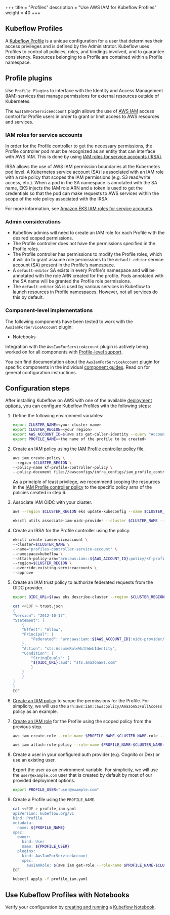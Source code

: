+++
title = "Profiles"
description = "Use AWS IAM for Kubeflow Profiles"
weight = 40
+++

## Kubeflow Profiles

A [Kubeflow Profile](https://github.com/kubeflow/kubeflow/tree/master/components/profile-controller#kubeflow-profile) is a unique configuration for a user that determines their access privileges and is defined by the Administrator. Kubeflow uses Profiles to control all policies, roles, and bindings involved, and to guarantee consistency. Resources belonging to a Profile are contained within a Profile namespace.

## Profile plugins 

Use `Profile Plugins` to interface with the Identity and Access Management (IAM) services that manage permissions for external resources outside of Kubernetes. 

The `AwsIamForServiceAccount` plugin allows the use of [AWS IAM](https://docs.aws.amazon.com/IAM/latest/UserGuide/introduction.html) access control for Profile users in order to grant or limit access to AWS resources and services.

### IAM roles for service accounts

In order for the Profile controller to get the necessary permissions, the Profile controller pod must be recognized as an entity that can interface with AWS IAM. This is done by using [IAM roles for service accounts (IRSA)](https://aws.amazon.com/blogs/opensource/introducing-fine-grained-iam-roles-service-accounts/).

IRSA allows the use of AWS IAM permission boundaries at the Kubernetes pod level. A Kubernetes service account (SA) is associated with an IAM role with a role policy that scopes the IAM permissions (e.g. S3 read/write access, etc.). When a pod in the SA namespace is annotated with the SA name, EKS injects the IAM role ARN and a token is used to get the credentials so that the pod can make requests to AWS services within the scope of the role policy associated with the IRSA.

For more information, see [Amazon EKS IAM roles for service accounts](https://docs.aws.amazon.com/eks/latest/userguide/iam-roles-for-service-accounts.html).

### Admin considerations

- Kubeflow admins will need to create an IAM role for each Profile with the desired scoped permissions.
- The Profile controller does not have the permissions specified in the Profile roles.
- The Profile controller has permissions to modify the Profile roles, which it will do to grant assume role permissions to the `default-editor` service account (SA) present in the Profile's namespace.
- A `default-editor` SA exists in every Profile's namespace and will be annotated with the role ARN created for the profile. Pods annotated with the SA name will be granted the Profile role permissions.
- The `default-editor` SA is used by various services in Kubeflow to launch resources in Profile namespaces. However, not all services do this by default.

### Component-level implementations

The following components have been tested to work with the `AwsIamForServiceAccount` plugin: 
- Notebooks

Integration with the `AwsIamForServiceAccount` plugin is actively being worked on for all components with [Profile-level support](https://www.kubeflow.org/docs/components/multi-tenancy/overview/#current-integration). 

You can find documentation about the `AwsIamForServiceAccount` plugin for specific components in the individual [component guides](/docs/component-guides/). Read on for general configuration instructions.

## Configuration steps

After installing Kubeflow on AWS with one of the available [deployment options](/kubeflow-manifests/docs/deployment/), you can configure Kubeflow Profiles with the following steps: 

1. Define the following environment variables:
    ```bash
    export CLUSTER_NAME=<your cluster name>
    export CLUSTER_REGION=<your region>
    export AWS_ACCOUNT_ID=$(aws sts get-caller-identity --query "Account" --output text)
    export PROFILE_NAME=<the name of the profile to be created>
    ```

2. Create an IAM policy using the [IAM Profile controller policy](https://github.com/awslabs/kubeflow-manifests/blob/main/awsconfigs/infra_configs/iam_profile_controller_policy.json) file.
    ```bash
    aws iam create-policy \
    --region $CLUSTER_REGION \
    --policy-name kf-profile-controller-policy \
    --policy-document file://awsconfigs/infra_configs/iam_profile_controller_policy.json
    ```

    As a principle of least privilege, we recommend scoping the resources in the [IAM Profile controller policy](https://github.com/awslabs/kubeflow-manifests/blob/main/awsconfigs/infra_configs/iam_profile_controller_policy.json) to the specific policy arns of the policies created in step 6. 

3. Associate IAM OIDC with your cluster.
    ```bash
    aws --region $CLUSTER_REGION eks update-kubeconfig --name $CLUSTER_NAME

    eksctl utils associate-iam-oidc-provider --cluster $CLUSTER_NAME --region $CLUSTER_REGION --approve
    ```

4. Create an IRSA for the Profile controller using the policy.
    ```bash
    eksctl create iamserviceaccount \
    --cluster=$CLUSTER_NAME \
    --name="profiles-controller-service-account" \
    --namespace=kubeflow \
    --attach-policy-arn="arn:aws:iam::${AWS_ACCOUNT_ID}:policy/kf-profile-controller-policy" \
    --region=$CLUSTER_REGION \
    --override-existing-serviceaccounts \
    --approve
    ```

5. Create an IAM trust policy to authorize federated requests from the OIDC provider.
    ```bash
    export OIDC_URL=$(aws eks describe-cluster --region $CLUSTER_REGION --name $CLUSTER_NAME  --query "cluster.identity.oidc.issuer" --output text | cut -c9-)

    cat <<EOF > trust.json
    {
    "Version": "2012-10-17",
    "Statement": [
        {
        "Effect": "Allow",
        "Principal": {
            "Federated": "arn:aws:iam::${AWS_ACCOUNT_ID}:oidc-provider/${OIDC_URL}"
        },
        "Action": "sts:AssumeRoleWithWebIdentity",
        "Condition": {
            "StringEquals": {
            "${OIDC_URL}:aud": "sts.amazonaws.com"
            }
        }
        }
    ]
    }
    EOF
    ```

6. [Create an IAM policy](https://docs.aws.amazon.com/IAM/latest/UserGuide/access_policies_create.html) to scope the permissions for the Profile. For simplicity, we will use the `arn:aws:iam::aws:policy/AmazonS3FullAccess` policy as an example.

7. [Create an IAM role](https://docs.aws.amazon.com/IAM/latest/UserGuide/id_roles_create.html) for the Profile using the scoped policy from the previous step.
    ```bash
    aws iam create-role --role-name $PROFILE_NAME-$CLUSTER_NAME-role --assume-role-policy-document file://trust.json

    aws iam attach-role-policy --role-name $PROFILE_NAME-$CLUSTER_NAME-role --policy-arn arn:aws:iam::aws:policy/AmazonS3FullAccess
    ```

8. Create a user in your configured auth provider (e.g. Cognito or Dex) or use an existing user. 

   Export the user as an environment variable. For simplicity, we will use the `user@example.com` user that is created by default by most of our provided deployment options.
   ```bash
   export PROFILE_USER="user@example.com"
   ```

9. Create a Profile using the `PROFILE_NAME`. 
    ```bash
    cat <<EOF > profile_iam.yaml
    apiVersion: kubeflow.org/v1
    kind: Profile
    metadata:
      name: ${PROFILE_NAME}
    spec:
      owner:
        kind: User
        name: ${PROFILE_USER}
      plugins:
      - kind: AwsIamForServiceAccount
        spec:
          awsIamRole: $(aws iam get-role --role-name $PROFILE_NAME-$CLUSTER_NAME-role --output text --query 'Role.Arn')
    EOF

    kubectl apply -f profile_iam.yaml
    ```

## Use Kubeflow Profiles with Notebooks

Verify your configuration by [creating and running](/kubeflow-manifests/docs/component-guides/notebooks/#try-it-out) a [Kubeflow Notebook](https://www.kubeflow.org/docs/components/notebooks/quickstart-guide/).



